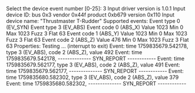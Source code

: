 Select the device event number [0-25]: 3
Input driver version is 1.0.1
Input device ID: bus 0x3 vendor 0x44f product 0xb679 version 0x110
Input device name: "Thrustmaster T-Rudder"
Supported events:
  Event type 0 (EV_SYN)
  Event type 3 (EV_ABS)
    Event code 0 (ABS_X)
      Value   1023
      Min        0
      Max     1023
      Fuzz       3
      Flat      63
    Event code 1 (ABS_Y)
      Value   1023
      Min        0
      Max     1023
      Fuzz       3
      Flat      63
    Event code 2 (ABS_Z)
      Value    476
      Min        0
      Max     1023
      Fuzz       3
      Flat      63
Properties:
Testing ... (interrupt to exit)
Event: time 1759835679.542178, type 3 (EV_ABS), code 2 (ABS_Z), value 492
Event: time 1759835679.542178, -------------- SYN_REPORT ------------
Event: time 1759835679.562177, type 3 (EV_ABS), code 2 (ABS_Z), value 491
Event: time 1759835679.562177, -------------- SYN_REPORT ------------
Event: time 1759835680.582302, type 3 (EV_ABS), code 2 (ABS_Z), value 379
Event: time 1759835680.582302, -------------- SYN_REPORT ------------
